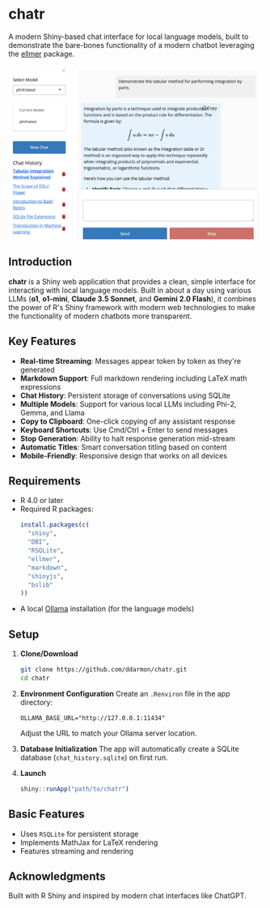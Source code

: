 # chatr

A modern Shiny-based chat interface for local language models, built to
demonstrate the bare-bones functionality of a modern chatbot leveraging the
[ellmer](https://ellmer.tidyverse.org) package.

![Screenshot demonstrating the chatr interface](chatr_screenshot.jpg)

## Introduction

**chatr** is a Shiny web application that provides a clean, simple interface
for interacting with local language models. Built in about a day using various
LLMs (**o1**, **o1-mini**, **Claude 3.5 Sonnet**, and **Gemini 2.0 Flash**), it
combines the power of R's Shiny framework with modern web technologies to make
the functionality of modern chatbots more transparent.

## Key Features

- **Real-time Streaming**: Messages appear token by token as they're generated
- **Markdown Support**: Full markdown rendering including LaTeX math expressions
- **Chat History**: Persistent storage of conversations using SQLite
- **Multiple Models**: Support for various local LLMs including Phi-2, Gemma, and Llama
- **Copy to Clipboard**: One-click copying of any assistant response
- **Keyboard Shortcuts**: Use Cmd/Ctrl + Enter to send messages
- **Stop Generation**: Ability to halt response generation mid-stream
- **Automatic Titles**: Smart conversation titling based on content
- **Mobile-Friendly**: Responsive design that works on all devices

## Requirements

- R 4.0 or later
- Required R packages:
  ```r
  install.packages(c(
    "shiny",
    "DBI",
    "RSQLite",
    "ellmer",
    "markdown",
    "shinyjs",
    "bslib"
  ))
  ```
- A local [Ollama](https://ollama.com) installation (for the language models)

## Setup

1. **Clone/Download**
   ```bash
   git clone https://github.com/ddarmon/chatr.git
   cd chatr
   ```

2. **Environment Configuration**
   Create an `.Renviron` file in the app directory:
   ```
   OLLAMA_BASE_URL="http://127.0.0.1:11434"
   ```
   Adjust the URL to match your Ollama server location.

3. **Database Initialization**
   The app will automatically create a SQLite database (`chat_history.sqlite`)
   on first run.

4. **Launch**
   ```r
   shiny::runApp("path/to/chatr")
   ```

## Basic Features

- Uses `RSQLite` for persistent storage
- Implements MathJax for LaTeX rendering
- Features streaming and rendering

## Acknowledgments

Built with R Shiny and inspired by modern chat interfaces like ChatGPT.
